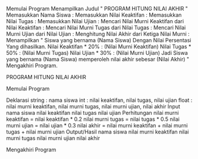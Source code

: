 Memulai Program Menampilkan Judul " PROGRAM HITUNG NILAI AKHIR " Memasukkan Nama Siswa : Memasukkan Nilai Keaktifan : Memasukkan Nilai Tugas : Memasukkan Nilai Ujian : Mencari Nilai Murni Keaktifan dari Nilai Keaktifan : Mencari Nilai Murni Tugas dari Nilai Tugas : Mencari Nilai Murni Ujian dari Nilai Ujian : Menghitung Nilai Akhir dari Ketiga Nilai Murni : Menampilkan " Siswa yang bernama (Nama Siswa) Dengan Nilai Persentasi Yang dihasilkan. Nilai Keaktifan * 20% : (Nilai Murni Keaktifan) Nilai Tugas * 50% : (Nilai Murni Tugas) Nilai Ujian * 30% : (Nilai Murni Ujian) Jadi Siswa yang bernama (Nama Siswa) memperoleh nilai akhir sebesar (Nilai Akhir) " Mengakhiri Program.

PROGRAM HITUNG NILAI AKHIR

Memulai Program

Deklarasi string : nama siswa int : nilai keaktifan, nilai tugas, nilai ujian float : nilai murni keaktifan, nilai murni tugas, nilai murni ujian, nilai akhir Input nama siswa nilai keaktifan nilai tugas nilai ujian Perhitungan nilai murni keaktifan = nilai keaktifan * 0.2 nilai murni tugas = nilai tugas * 0.5 nilai murni ujian = nilai ujian * 0.3 nilai akhir = nilai murni keaktifan + nilai murni tugas + nilai murni ujian Output/Hasil nama siswa nilai murni keaktifan nilai murni tugas nilai murni ujian nilai akhir

Mengakhiri Program